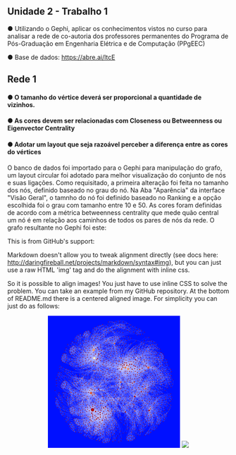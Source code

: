## Unidade 2 - Trabalho 1

● Utilizando o Gephi, aplicar os conhecimentos vistos no curso para analisar a rede de co-autoria dos professores permanentes do Programa de Pós-Graduação em Engenharia Elétrica e de Computação (PPgEEC)

● Base de dados: https://abre.ai/ltcE

## Rede 1
#### ● O tamanho do vértice deverá ser proporcional a quantidade de vizinhos.

#### ● As cores devem ser relacionadas com Closeness ou Betweenness ou Eigenvector Centrality

#### ● Adotar um layout que seja razoável perceber a diferença entre as cores do vértices

O banco de dados foi importado para o Gephi para manipulação do grafo, um layout circular foi adotado para melhor visualização do conjunto de nós e suas ligações. Como requisitado, a primeira alteração foi feita no tamanho dos nós, definido baseado no grau do nó. Na Aba "Aparência" da interface "Visão Geral", o tamnho do nó foi definido baseado no Ranking e a opção escolhida foi o grau com tamanho entre 10 e 50. As cores foram definidas de acordo com a métrica betweenness centrality que mede quão central um nó é em relação aos caminhos de todos os pares de nós da rede. O grafo resultante no Gephi foi este:

This is from GitHub's support:

Markdown doesn't allow you to tweak alignment directly (see docs here: http://daringfireball.net/projects/markdown/syntax#img), but you can just use a raw HTML 'img' tag and do the alignment with inline css.

So it is possible to align images! You just have to use inline CSS to solve the problem. You can take an example from my GitHub repository. At the bottom of README.md there is a centered aligned image. For simplicity you can just do as follows:

<p align="center">
  <img width="300" src="Rede 1/img/Rede1.png">
  <img width="300" src="Rede 1/img/Rede1.svg">
</p>
